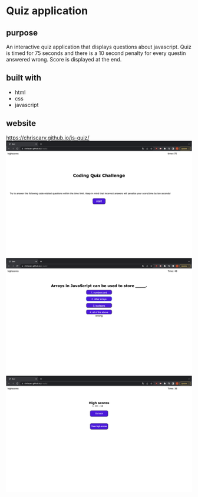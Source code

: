 # Quiz application
## purpose
An interactive quiz application that displays questions about javascript. Quiz is timed for 75 seconds and there is a 10 second penalty for every questin answered wrong. Score is displayed at the end.

## built with
* html
* css
* javascript

## website
https://chriscarv.github.io/js-quiz/
![html](assets/images/img.png)
![html](assets/images/img2.png)
![html](assets/images/img3.png)
